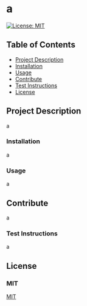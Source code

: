 
  # a 
  [![License: MIT](https://img.shields.io/badge/License-MIT-yellow.svg)](https://opensource.org/licenses/MIT)

## Table of Contents
*   [Project Description](#project-description)
*   [Installation](#installation)
*   [Usage](#usage)
*   [Contribute](#contribute)
*   [Test Instructions](#test-instructions)
*   [License](#license)


  ## Project Description
  a
  ### Installation
  a
  ### Usage
  a
  ## Contribute
  a
  ### Test Instructions
  a
  ## License
  ### MIT
  [MIT](https://choosealicense.com/licenses/MIT)
    

